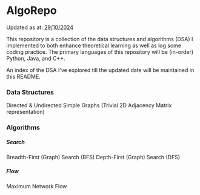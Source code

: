 # AlgoRepo

Updated as at: <u>29/10/2024</u>

This repository is a collection of the data structures and algorithms (DSA) I implemented to both enhance theoretical learning as well as log some coding practice. The primary languages of this repository will be (in-order) Python, Java, and C++.

An index of the DSA I've explored till the updated date will be maintained in this README.

### Data Structures

Directed & Undirected Simple Graphs (Trivial 2D Adjacency Matrix representation)

### Algorithms

##### Search

Breadth-First (Graph) Search (BFS)
Depth-First (Graph) Search (DFS)

##### Flow

Maximum Network Flow
